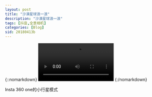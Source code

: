 ```yaml
---
layout: post
title: "沙漠星球浪一浪"
description: "沙漠星球浪一浪"
tags: [抖音,全景相机]
categories: [Blog]
sid: 20180413b
---
```


{::nomarkdown}
<video width=250 class="my-video" src="http://yorry.cn/video/316a79bf1d1249359ee0640ca9f71e14.MP4" controls="controls">您的浏览器不支持 video 标签。</video>
{:/nomarkdown}

Insta 360 one的小行星模式
